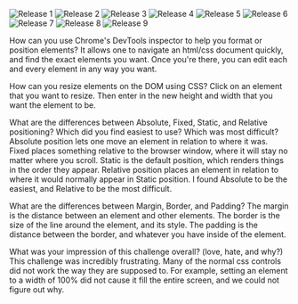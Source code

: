 ![Release 1](/imgs/Release3.1.png)
![Release 2](/imgs/Release3.2.png)
![Release 3](/imgs/Release3.3.png)
![Release 4](/imgs/Release3.4.png)
![Release 5](/imgs/Release3.5.png)
![Release 6](/imgs/Release3.6.png)
![Release 7](/imgs/Release3.7.png)
![Release 8](/imgs/Release3.8.png)
![Release 9](/imgs/Release3.9.png)



How can you use Chrome's DevTools inspector to help you format or position elements?
It allows one to navigate an html/css document quickly, and find the exact elements you want. Once you're there, you can edit each and every element in any way you want.

How can you resize elements on the DOM using CSS?
Click on an element that you want to resize. Then enter in the new height and width that you want the element to be.

What are the differences between Absolute, Fixed, Static, and Relative positioning? Which did you find easiest to use? Which was most difficult?
Absolute position lets one move an element in relation to where it was. Fixed places something relative to the browser window, where it will stay no matter where you scroll. Static is the default position, which renders things in the order they appear. Relative position places an element in relation to where it would normally appear in Static position. I found Absolute to be the easiest, and Relative to be the most difficult.

What are the differences between Margin, Border, and Padding?
The margin is the distance between an element and other elements. The border is the size of the line around the element, and its style. The padding is the distance between the border, and whatever you have inside of the element.

What was your impression of this challenge overall? (love, hate, and why?)
This challenge was incredibly frustrating. Many of the normal css controls did not work the way they are supposed to. For example, setting an element to a width of 100% did not cause it fill the entire screen, and we could not figure out why.